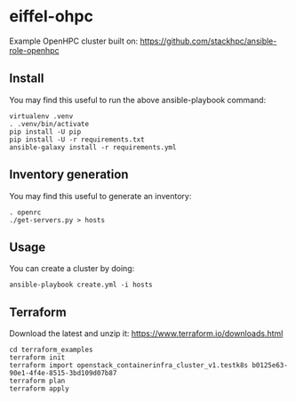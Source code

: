 # eiffel-ohpc

Example OpenHPC cluster built on:
https://github.com/stackhpc/ansible-role-openhpc

## Install

You may find this useful to run the above ansible-playbook command:

    virtualenv .venv
    . .venv/bin/activate
    pip install -U pip
    pip install -U -r requirements.txt
    ansible-galaxy install -r requirements.yml

## Inventory generation

You may find this useful to generate an inventory:

    . openrc
    ./get-servers.py > hosts

## Usage

You can create a cluster by doing:

    ansible-playbook create.yml -i hosts

## Terraform

Download the latest and unzip it:
https://www.terraform.io/downloads.html

    cd terraform_examples
    terraform init
    terraform import openstack_containerinfra_cluster_v1.testk8s b0125e63-90e1-4f4e-8515-3bd109d07b87
    terraform plan
    terraform apply
